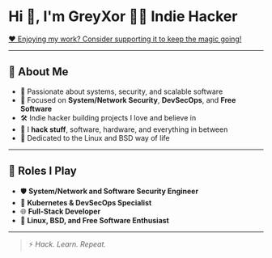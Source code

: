 # Hi 👋, I'm GreyXor 👨‍💻 Indie Hacker

[❤️ Enjoying my work? Consider supporting it to keep the magic going!](https://ko-fi.com/greyxor)

---

## 🚀 About Me

- 🧠 Passionate about systems, security, and scalable software  
- 🔐 Focused on **System/Network Security**, **DevSecOps**, and **Free Software**  
- 🛠️ Indie hacker building projects I love and believe in  
- 🧰 I **hack stuff**, software, hardware, and everything in between  
- 🐧 Dedicated to the Linux and BSD way of life

---

## 💼 Roles I Play

- 🛡️ **System/Network and Software Security Engineer**  
- 🐳 **Kubernetes & DevSecOps Specialist**  
- 🌐 **Full-Stack Developer**  
- 🐧 **Linux, BSD, and Free Software Enthusiast**

---

> ⚡ _Hack. Learn. Repeat._
